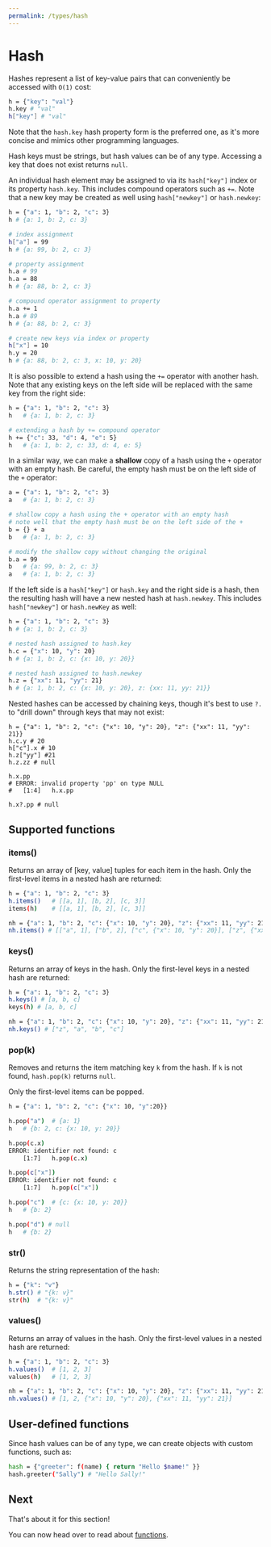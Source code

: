 ```yaml
---
permalink: /types/hash
---
```


# Hash

Hashes represent a list of key-value pairs that can conveniently be accessed with `O(1)` cost:

```bash
h = {"key": "val"}
h.key # "val"
h["key"] # "val"
```

Note that the `hash.key` hash property form is the preferred one, as it's more concise and mimics other programming languages.

Hash keys must be strings, but hash values can be of any type. Accessing a key that does not exist returns `null`.

An individual hash element may be assigned to via its `hash["key"]`
index or its property `hash.key`. This includes compound operators
such as `+=`. Note that a new key may be created as well using `hash["newkey"]` or `hash.newkey`:

```bash
h = {"a": 1, "b": 2, "c": 3}
h # {a: 1, b: 2, c: 3}

# index assignment
h["a"] = 99
h # {a: 99, b: 2, c: 3}

# property assignment
h.a # 99
h.a = 88
h # {a: 88, b: 2, c: 3}

# compound operator assignment to property
h.a += 1
h.a # 89
h # {a: 88, b: 2, c: 3}

# create new keys via index or property
h["x"] = 10
h.y = 20
h # {a: 88, b: 2, c: 3, x: 10, y: 20}
```

It is also possible to extend a hash using the `+=` operator
with another hash. Note that any existing keys on the left side
will be replaced with the same key from the right side:

```bash
h = {"a": 1, "b": 2, "c": 3}
h   # {a: 1, b: 2, c: 3}

# extending a hash by += compound operator
h += {"c": 33, "d": 4, "e": 5}
h   # {a: 1, b: 2, c: 33, d: 4, e: 5}
```

In a similar way, we can make a **shallow** copy of a hash using
the `+` operator with an empty hash. Be careful, the empty hash
must be on the left side of the `+` operator:

```bash
a = {"a": 1, "b": 2, "c": 3}
a   # {a: 1, b: 2, c: 3}

# shallow copy a hash using the + operator with an empty hash
# note well that the empty hash must be on the left side of the +
b = {} + a
b   # {a: 1, b: 2, c: 3}

# modify the shallow copy without changing the original
b.a = 99
b   # {a: 99, b: 2, c: 3}
a   # {a: 1, b: 2, c: 3}
```

If the left side is a `hash["key"]` or `hash.key` and the
right side is a hash, then the resulting hash will have a
new nested hash at `hash.newkey`. This includes `hash["newkey"]`
or `hash.newKey` as well:

```bash
h = {"a": 1, "b": 2, "c": 3}
h # {a: 1, b: 2, c: 3}

# nested hash assigned to hash.key
h.c = {"x": 10, "y": 20}
h # {a: 1, b: 2, c: {x: 10, y: 20}}

# nested hash assigned to hash.newkey
h.z = {"xx": 11, "yy": 21}
h # {a: 1, b: 2, c: {x: 10, y: 20}, z: {xx: 11, yy: 21}}
```

Nested hashes can be accessed by chaining keys, though it's best to use `?.` to "drill down" through keys that may not exist:

```
h = {"a": 1, "b": 2, "c": {"x": 10, "y": 20}, "z": {"xx": 11, "yy": 21}}
h.c.y # 20
h["c"].x # 10
h.z["yy"] #21
h.z.zz # null

h.x.pp
# ERROR: invalid property 'pp' on type NULL
# 	[1:4]	h.x.pp

h.x?.pp # null
```

## Supported functions

### items()

Returns an array of [key, value] tuples for each item in the hash. Only the first-level items in a nested hash are returned:

```bash
h = {"a": 1, "b": 2, "c": 3}
h.items()   # [[a, 1], [b, 2], [c, 3]]
items(h)    # [[a, 1], [b, 2], [c, 3]]

nh = {"a": 1, "b": 2, "c": {"x": 10, "y": 20}, "z": {"xx": 11, "yy": 21}}
nh.items() # [["a", 1], ["b", 2], ["c", {"x": 10, "y": 20}], ["z", {"xx": 11, "yy": 21}]]
```

### keys()

Returns an array of keys in the hash. Only the first-level keys in a nested hash are returned:

```bash
h = {"a": 1, "b": 2, "c": 3}
h.keys() # [a, b, c]
keys(h) # [a, b, c]

nh = {"a": 1, "b": 2, "c": {"x": 10, "y": 20}, "z": {"xx": 11, "yy": 21}}
nh.keys() # ["z", "a", "b", "c"]
```

### pop(k)

Removes and returns the item matching key `k` from the hash. If `k` is not found, `hash.pop(k)` returns `null`.

Only the first-level items can be popped.

```bash
h = {"a": 1, "b": 2, "c": {"x": 10, "y":20}}

h.pop("a")  # {a: 1}
h   # {b: 2, c: {x: 10, y: 20}}

h.pop(c.x)
ERROR: identifier not found: c
	[1:7]	h.pop(c.x)

h.pop(c["x"])
ERROR: identifier not found: c
	[1:7]	h.pop(c["x"])

h.pop("c")  # {c: {x: 10, y: 20}}
h   # {b: 2}

h.pop("d") # null
h   # {b: 2}

```

### str()

Returns the string representation of the hash:

```bash
h = {"k": "v"}
h.str() # "{k: v}"
str(h)  # "{k: v}"
```

### values()

Returns an array of values in the hash. Only the first-level values in a nested hash are returned:

```bash
h = {"a": 1, "b": 2, "c": 3}
h.values()  # [1, 2, 3]
values(h)   # [1, 2, 3]

nh = {"a": 1, "b": 2, "c": {"x": 10, "y": 20}, "z": {"xx": 11, "yy": 21}}
nh.values() # [1, 2, {"x": 10, "y": 20}, {"xx": 11, "yy": 21}]
```

## User-defined functions

Since hash values can be of any type, we can create objects with custom functions, such as:

```bash
hash = {"greeter": f(name) { return "Hello $name!" }}
hash.greeter("Sally") # "Hello Sally!"
```

## Next

That's about it for this section!

You can now head over to read about [functions](/types/function).
